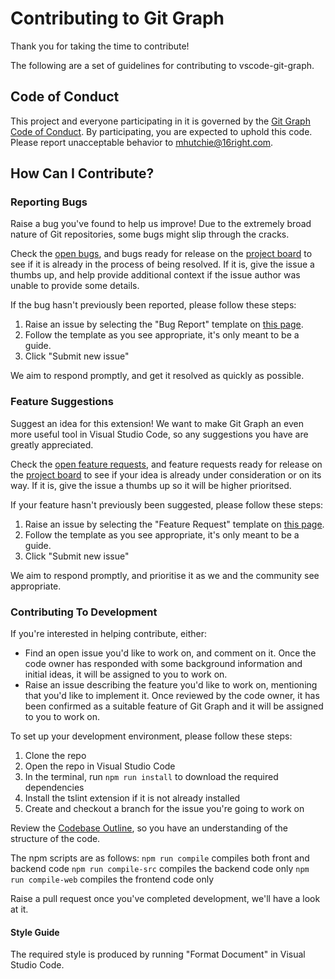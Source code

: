 # Contributing to Git Graph

Thank you for taking the time to contribute!

The following are a set of guidelines for contributing to vscode-git-graph.

## Code of Conduct

This project and everyone participating in it is governed by the [Git Graph Code of Conduct](CODE_OF_CONDUCT.md). By participating, you are expected to uphold this code. Please report unacceptable behavior to [mhutchie@16right.com](mailto:mhutchie@16right.com).

## How Can I Contribute?

### Reporting Bugs

Raise a bug you've found to help us improve! Due to the extremely broad nature of Git repositories, some bugs might slip through the cracks.

Check the [open bugs](https://github.com/mhutchie/vscode-git-graph/issues?q=is%3Aissue+is%3Aopen+label%3A"bugs"), and bugs ready for release on the [project board](https://github.com/mhutchie/vscode-git-graph/projects/1#column-4514040) to see if it is already in the process of being resolved. If it is, give the issue a thumbs up, and help provide additional context if the issue author was unable to provide some details.

If the bug hasn't previously been reported, please follow these steps:
1. Raise an issue by selecting the "Bug Report" template on [this page](https://github.com/mhutchie/vscode-git-graph/issues/new/choose).
2. Follow the template as you see appropriate, it's only meant to be a guide.
3. Click "Submit new issue"

We aim to respond promptly, and get it resolved as quickly as possible.

### Feature Suggestions

Suggest an idea for this extension! We want to make Git Graph an even more useful tool in Visual Studio Code, so any suggestions you have are greatly appreciated.

Check the [open feature requests](https://github.com/mhutchie/vscode-git-graph/issues?q=is%3Aissue+is%3Aopen+label%3A"feature+request"), and feature requests ready for release on the [project board](https://github.com/mhutchie/vscode-git-graph/projects/1#column-4514040) to see if your idea is already under consideration or on its way. If it is, give the issue a thumbs up so it will be higher prioritsed.

If your feature hasn't previously been suggested, please follow these steps:
1. Raise an issue by selecting the "Feature Request" template on [this page](https://github.com/mhutchie/vscode-git-graph/issues/new/choose).
2. Follow the template as you see appropriate, it's only meant to be a guide.
3. Click "Submit new issue"

We aim to respond promptly, and prioritise it as we and the community see appropriate.

### Contributing To Development

If you're interested in helping contribute, either:
* Find an open issue you'd like to work on, and comment on it. Once the code owner has responded with some background information and initial ideas, it will be assigned to you to work on.
* Raise an issue describing the feature you'd like to work on, mentioning that you'd like to implement it. Once reviewed by the code owner, it has been confirmed as a suitable feature of Git Graph and it will be assigned to you to work on.

To set up your development environment, please follow these steps:
1. Clone the repo
2. Open the repo in Visual Studio Code
3. In the terminal, run `npm run install` to download the required dependencies
4. Install the tslint extension if it is not already installed
5. Create and checkout a branch for the issue you're going to work on

Review the [Codebase Outline](https://github.com/mhutchie/vscode-git-graph/wiki/Codebase-Outline), so you have an understanding of the structure of the code.

The npm scripts are as follows:
`npm run compile` compiles both front and backend code
`npm run compile-src` compiles the backend code only
`npm run compile-web` compiles the frontend code only

Raise a pull request once you've completed development, we'll have a look at it.

#### Style Guide

The required style is produced by running "Format Document" in Visual Studio Code.
